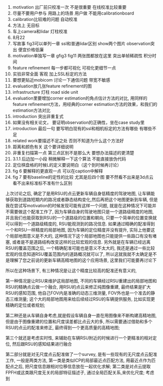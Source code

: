 1. motivation 出厂前只校准一次 不是很重要 在线校准比较重要
2. 尽量不要用户参与 用路上的场景 用户做 不能用calibrationboard
3. calibration比较难的问题 自动校准 
4. 方法上 无目标
5. 车上camera和lidar 灯柱校准
6. 8月22
7. 写故事 fig3可以单列一章 ssl和普通lidar区别 show两个图片 observation突出 便宜价格低廉 
8. motivation单独写一章 gfig3 fig11 两张图都放在这里 突出单帧稀疏性 积分时间
9. feature refinement 每一步都可视化 可视化更细节一点
10. 实验非常全面 客观 加上SSL标定的方法
11. 要想更贴近mobicom 讨论一下通信问题 带宽不敏感
12. evaluation放几张feature refinement的图 
13. infrastructure 灯柱 road side unit 
14. evaluation里要增加corner estimation的角点估计方法的对比, 用同样的feature refinement方法，用经典的corner estimation方法的效果，和我们的estimation方法对比
15. introduction 突出非重复式 
16. 如果没有相关论文， 要证明observation的正确性，坐在case study里
17. introduction 最后一句 要写明白现有的ssl和相机标定的方法有哪些 有哪些不足
18. related work要描述不足之处 否则不知道为什么这个方法好
19. 距离和颜色有关 这个要详细说明
20. 非重复扫描第一点 第三点区别不是那么大 要想办法描述的更清楚
21. 3.1.1 后边加一小段 稍微解释一下这个算法 不能直接放伪代码
22. 定位棋盘格的时候L的定义要说明白（这个到时候再讨论）
23. fig 6 要解释的更直观一点 可以在caption中解释
24. fig 7  要有baseline的定性的比较 尤其是后四个图 要不然看不出来是3d点云 看不出来标准标不准有什么区别




上次讨论之后, 确定了是用RSU的点云更新车辆自身低精度的驾驶地图, 让车辆能够获取到道路短期内的路况或者静态结构变化,然后再把这个地图更新到车辆, 但是我在尝试写motivation的时候发现可能有这样一个问题, 就是在这种情况下可能并不需要做这个配准工作了, 因为车辆自身的驾驶地图只是一个道路级精度的地图, 并且我们也能获取到RSU的一个道路级的位置和朝向, 只要一个简单的位置变换就可以得到一个道路级精度的, RSU能观测到的路况信息. 如果通过精确的配准得到一个和RSU一样精度的局部地图, 因为车辆的定位精度并没有提升, 实际上他要这个局部地图意义是不大的, 这种情况下这个局部地图也只能提供一些路口有没有堵塞, 或者是不是道路结构改变这样的比较宏观的信息. 另外就是在车辆已经远离RSU的覆盖范围之后, 一个精确配准可能也是意义不太大的, 我还是通过一些比较宏观的信息知道RSU覆盖范围内的道路概况就可以了, 所以这就我就不太确定是不是理解了您之前说的更新车辆高精地图的这个应用场景, 这里我们可能要再讨论下

所以在这种场景下, 有三种情况是让这个精度比较高的配准还有意义的, 

第一种情况是让RSU来维护这局部地图, 不同的车辆经过RSU重建出的局部地图和RSU的精确点云做一个融合, 用RSU的点云来修正纯图像重建, 最终结果是扩大RSU的感知范围, 他自己FOV内是准确的动态三维测量, FOV外也是一个准去的静态三维测量; 这个大的局部地图用来给后续经过RSU的车辆提供服务, 比如实现更精确的定位或者规划; 

第二种还是从车辆自身考虑,就是假设车辆自身一直在用图像来不断构建高精地图, 但是由于图像重建的位置和尺度误差都比点云大的多, 所以需要通过借助和多个RSU的点云的配准来修正, 最终得到一个更高质量的高精地图; 

第三个就还是考虑实时性, 来辅助在车辆RSU附近的时候进行一个更精准的相对定位, 然后跟RSU的感知结果进行融合 

第二部分就是对无尺度点云配准做了一个survey, 是有一些现有的无尺度点云配准工作, 一般是两类方法, 第一类是类似ICP的局部最近点匹配方法, 用最近点作为匹配点之后, 把尺度信息跟相对位移信息放在一起优化求解; 第二类是对点云提取FPFH或这类跟尺度无关的局部特征描述子, 通过全局匹配关系,来优化尺度; 考虑到
